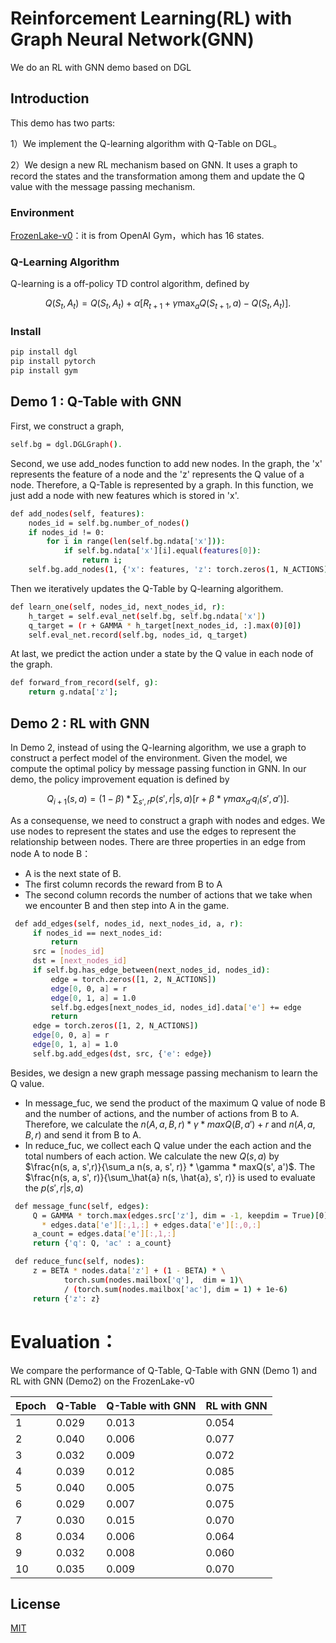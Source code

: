 # Reinforcement Learning(RL) with Graph Neural Network(GNN)
We do an RL with GNN demo based on DGL

## Introduction

This demo has two parts:

1）We implement the Q-learning algorithm with Q-Table on DGL。

2）We design a new RL mechanism based on GNN. It uses a graph to record the states and the transformation among them and update the Q value with the message passing mechanism.

### Environment

[FrozenLake-v0](https://gym.openai.com/envs/FrozenLake-v0/)：it is from OpenAI Gym，which has 16 states.

### Q-Learning Algorithm
Q-learning is a off-policy TD control algorithm, defined by

$$Q(S_t, A_t) = Q(S_t, A_t) + \alpha[R_{t+1} + \gamma\max_a Q(S_{t+1}, a) - Q(S_t, A_t)].$$

### Install
```bash
pip install dgl
pip install pytorch
pip install gym
```

## Demo 1 : Q-Table with GNN
First, we construct a graph,
```bash
self.bg = dgl.DGLGraph().
```
Second, we use add_nodes function to add new nodes. In the graph, the 'x' represents the feature of a node and the 'z' represents the Q value of a node. Therefore, a Q-Table is represented by a graph. In this function, we just add a node with new features which is stored in 'x'. 
```bash
def add_nodes(self, features):
    nodes_id = self.bg.number_of_nodes()
    if nodes_id != 0:
        for i in range(len(self.bg.ndata['x'])):
            if self.bg.ndata['x'][i].equal(features[0]):
                return i;
    self.bg.add_nodes(1, {'x': features, 'z': torch.zeros(1, N_ACTIONS)})
```
Then we iteratively updates the Q-Table by Q-learning algorithem.
```bash
def learn_one(self, nodes_id, next_nodes_id, r):
    h_target = self.eval_net(self.bg, self.bg.ndata['x'])
    q_target = (r + GAMMA * h_target[next_nodes_id, :].max(0)[0])
    self.eval_net.record(self.bg, nodes_id, q_target)
```
At last, we predict the action under a state by the Q value in each node of the graph.
```bash
def forward_from_record(self, g):
    return g.ndata['z'];
```
## Demo 2 : RL with GNN
In Demo 2, instead of using the Q-learning algorithm, we use a graph to construct a perfect model of the environment. Given the model, we compute the optimal policy by message passing function in GNN. In our demo, the policy improvement equation is defined by

$$ Q_{i+1}(s, a) = (1-\beta) * \sum_{s',r}p(s',r|s,a)[r + \beta * \gamma max_{a'}q_i(s',a')].$$

As a consequense, we need to construct a graph with nodes and edges. 
We use nodes to represent the states and use the edges to represent the relationship between nodes. There are three properties in an edge from node A to node B：

- A is the next state of B.
- The first column records the reward from B to A
- The second column records the number of actions that we take when we encounter B and then step into A in the game.

```bash
 def add_edges(self, nodes_id, next_nodes_id, a, r):
     if nodes_id == next_nodes_id:
         return
     src = [nodes_id]
     dst = [next_nodes_id]
     if self.bg.has_edge_between(next_nodes_id, nodes_id):
         edge = torch.zeros([1, 2, N_ACTIONS])
         edge[0, 0, a] = r
         edge[0, 1, a] = 1.0
         self.bg.edges[next_nodes_id, nodes_id].data['e'] += edge
         return
     edge = torch.zeros([1, 2, N_ACTIONS])
     edge[0, 0, a] = r
     edge[0, 1, a] = 1.0
     self.bg.add_edges(dst, src, {'e': edge})
```
Besides, we design a new graph message passing mechanism to learn the Q value.
- In message_fuc, we send the product of the maximum Q value of node B and the number of actions, and the number of actions from B to A. Therefore, we calculate
the $n(A, a, B, r) * \gamma * maxQ(B, a') + r$ and $n(A, a, B, r)$ and send it from B to A. 
- In reduce_fuc, we collect each Q value under the each action and the total numbers of each action. We calculate the new $Q(s, a)$ by $\frac{n(s, a, s',r)}{\sum_a n(s, a, s', r)} * \gamma * maxQ(s', a')$. The $\frac{n(s, a, s', r)}{\sum_\hat{a} n(s, \hat{a}, s', r)} is used to evaluate the $p(s', r| s, a)$ 
```bash
 def message_func(self, edges):
     Q = GAMMA * torch.max(edges.src['z'], dim = -1, keepdim = True)[0] \
       * edges.data['e'][:,1,:] + edges.data['e'][:,0,:]
     a_count = edges.data['e'][:,1,:]
     return {'q': Q, 'ac' : a_count}

 def reduce_func(self, nodes):
     z = BETA * nodes.data['z'] + (1 - BETA) * \ 
            torch.sum(nodes.mailbox['q'],  dim = 1)\
            / (torch.sum(nodes.mailbox['ac'], dim = 1) + 1e-6)
     return {'z': z}
```

# Evaluation：
We compare the performance of Q-Table, Q-Table with GNN (Demo 1) and RL with GNN (Demo2) on the FrozenLake-v0

| Epoch| Q-Table | Q-Table with GNN | RL with GNN|
| ------ | ------ | ------ |------|
| 1 | 0.029 | 0.013|0.054|
| 2 | 0.040 | 0.006 |0.077|
| 3 | 0.032 | 0.009 |0.072|
| 4 | 0.039 | 0.012 |0.085|
| 5 | 0.040 | 0.005|0.075|
| 6 | 0.029 | 0.007 |0.075|
| 7 | 0.030 | 0.015|0.070|
| 8 | 0.034 | 0.006 |0.064|
| 9 | 0.032 | 0.008 |0.060|
| 10 | 0.035 | 0.009 |0.070|

## License
[MIT](https://choosealicense.com/licenses/mit/)
